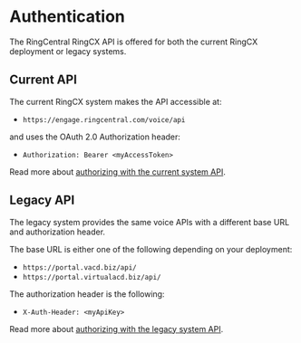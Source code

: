 # Authentication

The RingCentral RingCX API is offered for both the current RingCX deployment or legacy systems.

## Current API

The current RingCX system makes the API accessible at:

* `https://engage.ringcentral.com/voice/api`

and uses the OAuth 2.0 Authorization header:

* `Authorization: Bearer <myAccessToken>`

Read more about [authorizing with the current system API](auth-ringcentral).

## Legacy API

The legacy system provides the same voice APIs with a different base URL and authorization header.

The base URL is either one of the following depending on your deployment:

* `https://portal.vacd.biz/api/`
* `https://portal.virtualacd.biz/api/`

The authorization header is the following:

* `X-Auth-Header: <myApiKey>`

Read more about [authorizing with the legacy system API](auth-legacy).
